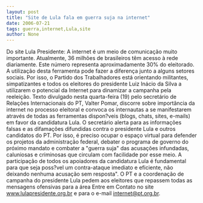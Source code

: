 ```yaml
---
layout: post
title: "Site de Lula fala em guerra suja na internet"
date: 2006-07-21
tags: guerra,internet,Lula,site
author: None
---
```

Do&nbsp;site Lula Presidente:
A internet é um meio de comunicação muito importante. Atualmente, 36 milhões de brasileiros têm acesso à rede diariamente. Este número representa aproximadamente 30% do eleitorado. A utilização desta ferramenta pode fazer a diferença junto a alguns setores sociais. Por isso, o Partido dos Trabalhadores está orientando militantes, simpatizantes e todos os eleitores do presidente Luiz Inácio da Silva a utilizarem o potencial da Internet para dinamizar a campanha pela reeleição. 
Texto divulgado nesta quarta-feira (19) pelo secretário de Relações Internacionais do PT, Valter Pomar, discorre sobre importância da internet no processo eleitoral e convoca os internautas a se manifestarem através de todas as ferramentas dispon?veis (blogs, chats, sites, e-mails) em favor da candidatura Lula.
O secretário alerta para as informações falsas e as difamações difundidas contra o presidente Lula e outros candidatos do PT. Por isso, é preciso ocupar o espaço virtual para defender os projetos da administração federal, debater o programa de governo do próximo mandato e combater a \"guerra suja\" das acusações infundadas, caluniosas e criminosas que circulam com facilidade por esse meio. A participação de todos os apoiadores da candidatura Lula é fundamental para que seja poss?vel um contra-ataque imediato e eficiente, não deixando nenhuma acusação sem resposta\".
O PT e a coordenação de campanha do presidente Lula pedem aos eleitores que repassem todas as mensagens ofensivas para a área Entre em Contato no site www.lulapresidente.org.br e para o e-mail internet@pt.org.br. 